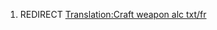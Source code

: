 1.  REDIRECT [Translation:Craft weapon alc
    txt/fr](Translation:Craft_weapon_alc_txt/fr "wikilink")